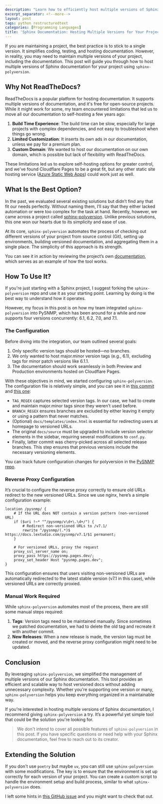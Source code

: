 ```yaml
---
description: "Learn how to efficiently host multiple versions of Sphinx documentation using sphinx-polyversion, with practical steps for configuring version tags, setting up nginx reverse proxies, and maintaining documentation across different environments."
excerpt_separator: <!--more-->
layout: post
tags: python restructuredtext
categories: [Programming Languages]
title: 'Sphinx Documentation: Hosting Multiple Versions for Your Project'
---
```

If you are maintaining a project, the best practice is to stick to a single version. It simplifies coding, testing, and hosting documentation. However, in reality, you may need to maintain multiple versions of your project, including the documentation. This post will guide you through how to host multiple versions of Sphinx documentation for your project using `sphinx-polyversion`.

<!--more-->

## Why Not ReadTheDocs?

ReadTheDocs is a popular platform for hosting documentation. It supports multiple versions of documentation, and it's free for open-source projects. While it might work for some, my team encountered limitations that led us to move all our documentation to self-hosting a few years ago:

1. **Build Time Experience**: The build time can be slow, especially for large projects with complex dependencies, and not easy to troubleshoot when things go wrong.
2. **Limited Customization**: It inserts its own ads in our documentation, unless we pay for a premium plan.
3. **Custom Domain**: We wanted to host our documentation on our own domain, which is possible but lack of flexibility with ReadTheDocs.

These limitations led us to explore self-hosting options for greater control, and we've found Cloudflare Pages to be a great fit, but any other static site hosting service ([Azure Static Web Apps](https://learn.microsoft.com/en-us/azure/static-web-apps/)) could work just as well.

## What Is the Best Option?

In the past, we evaluated several existing solutions but didn’t find any that fit our needs perfectly. Without naming them, I’ll say that they either lacked automation or were too complex for the task at hand. Recently, however, we came across a project called [sphinx-polyversion](https://github.com/real-yfprojects/sphinx-polyversion). Unlike previous solutions, this one won our hearts due to its simplicity and ease of use.

At its core, `sphinx-polyversion` automates the process of checking out different versions of your project from source control (Git), setting up environments, building versioned documentation, and aggregating them in a single place. The simplicity of this approach is its strength.

You can see it in action by reviewing the project’s own [documentation](https://real-yfprojects.github.io/sphinx-polyversion/), which serves as an example of how the tool works.

## How To Use It?

If you're just starting with a Sphinx project, I suggest forking the `sphinx-polyversion` repo and use it as your starting point. Learning by doing is the best way to understand how it operates.

However, my focus in this post is on how my team integrated `sphinx-polyversion` into PySNMP, which has been around for a while and now supports four versions concurrently: 6.1, 6.2, 7.0, and 7.1.

### The Configuration

Before diving into the integration, our team outlined several goals:

1. Only specific version tags should be hosted—no branches.
2. We only wanted to host major.minor version tags (e.g., 6.1), excluding tags for minor patch versions like 6.1.1.
3. The documentation should work seamlessly in both Preview and Production environments hosted on Cloudflare Pages.

With these objectives in mind, we started configuring `sphinx-polyversion`. The configuration file is relatively simple, and you can see it in [this commit](https://github.com/lextudio/pysnmp/commit/8689cc7cc6cdfe3fe019c0cbfd1f09ae9c95ec10) and [this one](https://github.com/lextudio/pysnmp/commit/caef832b19bb012f6a7816f109571a662091bab5):

- `TAG_REGEX` captures selected version tags. In our case, we had to create and maintain major.minor tags since they weren't used before.
- `BRANCH_REGEX` ensures branches are excluded by either leaving it empty or using a pattern that never matches.
- (Optional) `docs/templates/index.html` is essential for redirecting users at homepage to versioned URLs.
- The original `docs/source` must be upgraded to include version selector elements in the sidebar, requiring several modifications to `conf.py`.
- Finally, latter commit was cherry-picked across all selected release branches. This step ensures that previous versions include the necessary versioning elements.

You can track future configuration changes for polyversion in the [PySNMP repo](https://github.com/lextudio/pysnmp/tree/docs/docs).

### Reverse Proxy Configuration

It’s crucial to configure the reverse proxy correctly to ensure old URLs redirect to the new versioned URLs. Since we use nginx, here’s a simple configuration example:

```nginx
location /pysnmp/ {
    # If the URL does NOT contain a version pattern (non-versioned URL)
    if ($uri !~* "^/pysnmp/v\d+\.\d+/") {
        # Redirect non-versioned URLs to /v7.1/
        rewrite ^/pysnmp/(.*)$ https://docs.lextudio.com/pysnmp/v7.1/$1 permanent;
    }

    # For versioned URLs, proxy the request
    proxy_ssl_server_name on;
    proxy_pass https://pysnmp.pages.dev/;
    proxy_set_header Host "pysnmp.pages.dev";
}
```

This configuration ensures that users visiting non-versioned URLs are automatically redirected to the latest stable version (v7.1 in this case), while versioned URLs are correctly proxied.

### Manual Work Required

While `sphinx-polyversion` automates most of the process, there are still some manual steps required:

1. **Tags**: Version tags need to be maintained manually. Since sometimes we patched documentation, we had to delete the old tag and recreate it with another commit.
1. **New Releases**: When a new release is made, the version tag must be created or moved, and the reverse proxy configuration might need to be updated.

## Conclusion

By leveraging `sphinx-polyversion`, we simplified the management of multiple versions of our Sphinx documentation. This tool provides an efficient and scalable way to host versioned docs without adding unnecessary complexity. Whether you're supporting one version or many, `sphinx-polyversion` helps you keep everything organized in a maintainable way.

If you're interested in hosting multiple versions of Sphinx documentation, I recommend giving `sphinx-polyversion` a try. It’s a powerful yet simple tool that could be the solution you're looking for.

> We don't intend to cover all possible features of `sphinx-polyversion` in this post. If you have specific questions or need help with your Sphinx documentation, feel free to reach out to its creator.

## Extending the Solution

If you don't use `poetry` but maybe `uv`, you can still use `sphinx-polyversion` with some modifications. The key is to ensure that the environment is set up correctly for each version of your project. You can create a custom script to handle the environment setup and build process, similar to what `sphinx-polyversion` does.

I left some hints in [this GitHub issue](https://github.com/real-yfprojects/sphinx-polyversion/issues/35) and you might want to check that out.
